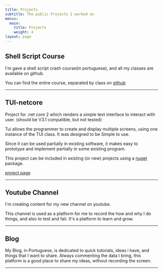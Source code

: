 ```yaml
---
title: Projects
subtitle: The public Projects I worked on
menus:
  main:
    title: Projects
    weight: 4
layout: page
---
```

## Shell Script Course

I'm gave a shell script crash course(in portuguese), and all my classes are available on github.

You can find the entire course, separated by class on [github](https://github.com/orgs/fc-shell-scripting)

---

## TUI-netcore

Project for .net core 2 which renders a simple text interface to interact with user. (should be V3.1 compatible, but not tested)

Tui allows the programmer to create and display multiple screens, using one instance of the TUI class. It was designed to be Simple to use.

Since it can be used partially in existing software, it makes easy to prototype and implement partially in some existing program.

This project can be included in existing (or new) projects using a [nuget](https://www.nuget.org/packages/fc.tui-core/) package.

[project page](http://tui.czetta.com)</a></p>

---

## Youtube Channel

I'm creating content for my new channel on youtube.

This channel is used as a platform for me to record the how and why I do things, and also to test and fail. It's a platform to learn and grow.

---

## Blog

My Blog, in Portuguese, is dedicated to quick tutorials, ideas i have, and things that I want to share. Always commenting the data I bring, this platform is a good place to share my ideas, without recording the screen.

---
